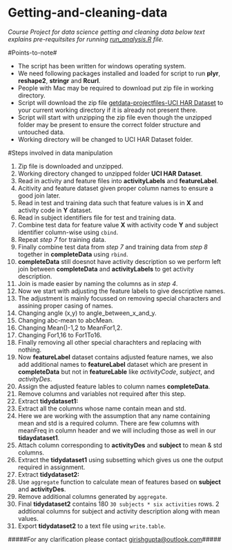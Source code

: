 Getting-and-cleaning-data 
=========================

*Course Project for data science getting and cleaning data below text explains pre-requitsites for running [run_analysis.R](https://github.com/girishgupta/Getting-and-cleaning-data/blob/master/run_analysis.R) file.*

#Points-to-note#
- The script has been written for windows operating system.
- We need following packages installed and loaded for script to run **plyr**, **reshape2**, **stringr** and **Rcurl**.
- People with Mac may be required to download put zip file in working directory.
- Script will download the zip file [getdata-projectfiles-UCI HAR Dataset](https://d396qusza40orc.cloudfront.net/getdata%2Fprojectfiles%2FUCI%20HAR%20Dataset.zip) to your current working directory if it is already not present there.
- Script will start with unzipping the zip file even though the unzipped folder may be present to ensure the correct folder structure and untouched data.
- Working directory will be changed to UCI HAR Dataset folder.

#Steps involved in data manipulation
1. Zip file is downloaded and unzipped.
2. Working directory changed to unzipped folder **UCI HAR Dataset**.
3. Read in activity and feature files into **activityLabels** and **featureLabel**.
4. Acitivity and feature dataset given proper column names to ensure a good join later.
5. Read in test and training data such that feature values is in **X** and activity code in **Y** dataset.
6. Read in subject identifiers file for test and training data.
7. Combine test data for feature value **X** with activity code **Y** and subject identifier column-wise using ```cbind```.
8. Repeat *step 7* for training data.
9. Finally combine test data from *step 7* and training data from *step 8* together in **completeData** using  ```rbind```.
10. **completeData** still doesnot have activity description so we perform left join between **completeData** and **activityLabels** to get activity description. 
11. Join is made easier by naming the columns as in *step 4*.
12. Now we start with adjusting the feature labels to give descriptive names.
13. The adjustment is mainly focussed on removing special characters and assining proper casing of names.
  1. Changing angle (x,y) to angle_between_x_and_y.
  2. Changing abc-mean to abcMean.
  3. Changing Mean()-1,2 to MeanFor1,2.
  4. Changing For1,16 to For1To16.
  5. Finally removing all other special charachters and replacing with nothing.
14. Now **featureLabel** dataset contains adjusted feature names, we also add additional names to **featureLabel** dataset which are present in **completeData** but not in **featureLable** like *activityCode*, *subject*, and *activityDes*.
15. Assign the adjusted feature lables to column names **completeData**.
16. Remove columns and variables not required after this step.
17. Extract **tidydataset1:**
   1. Extract all the columns whose name contain mean and std.
   2. Here we are working with the assumption that any name containing mean and std is a required column. There are few columns with meanFreq in column header and we will including those as well in our **tidaydataset1**.
   3. Attach column corresponding to **activityDes** and **subject** to mean & std columns.
   4. Extract the **tidydataset1** using subsetting which gives us one the output required in assignment.
18. Extract **tidydataset2:**
  1. Use ```aggregate``` function to calculate mean of features based on **subject** and **activityDes**.
  2. Remove additional columns generated by ```aggregate```.
  3. Final **tidydataset2** contains 180 ```30 subjects * six activities``` rows. 2 addtional columns for subject and activity description along with mean values.
19. Export **tidydataset2** to a text file using ```write.table```.

#####For any clarification please contact [girishgupta@outlook.com](girishgupta@outlook.com)#####


